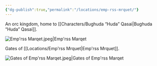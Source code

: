 ```yaml
---
{"dg-publish":true,"permalink":"/locations/emp-rss-mrquet/"}
---
```



An orc kingdom, home to [[Characters/Bughuda “Huda” Qasai\|Bughuda “Huda” Qasai]].

![Emp'rss Marqet.jpeg|Emp'rss Marqet](/img/user/Assets/Emp'rss%20Marqet.jpeg)

Gates of [[Locations/Emp'rss Mrquet\|Emp'rss Mrquet]].

![Gates of Emp'rss Marqet.jpeg|Gates of Emp'rss Marqet](/img/user/Assets/Gates%20of%20Emp'rss%20Marqet.jpeg)
